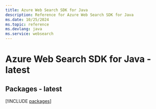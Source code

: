 ```yaml
---
title: Azure Web Search SDK for Java
description: Reference for Azure Web Search SDK for Java
ms.date: 10/25/2024
ms.topic: reference
ms.devlang: java
ms.service: websearch
---
```

# Azure Web Search SDK for Java - latest
## Packages - latest
[!INCLUDE [packages](web-search-index.md)]